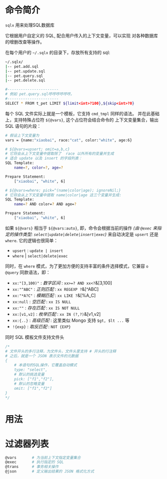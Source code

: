 # 命令简介

`sqlx` 用来处理SQL数据库

它根据用户自定义的 SQL, 配合用户传入的上下文变量，可以实现
对各种数据库的增删改查等操作。

在每个用户的 `~/.sqlx` 的目录下，存放所有支持的 sql:

```bash
~/.sqlx/
|-- pet.add.sql
|-- pet.update.sql
|-- pet.query.sql
|-- pet.delete.sql

#-----------------------
# 例如 pet.query.sql哼哼哼哼哼哼。
#-----------------------
SELECT * FROM t_pet LIMIT ${limit<int>?100},${skip<int>?0}
```

每个 SQL 文件实际上就是一个模板，它支持 `cmd_tmpl` 同样的语法。
并在此基础上，支持特殊占位符 `${@vars}`, 这个占位符会结合命令的
上下文变量集合，输出 SQL 语句的片段：

```bash
# 假设上下文变量为
vars = {name:"xiaobai", race:"cat", color:"white", age:6}

# ${@vars=upsert; omit=a,b,c}
# 它将会从上下文变量中提取除了  race 以外所有的变量并生成
# 适合 update 以及 insert 的字段列表：
SQL Template: 
    name=?, color=?, age=?

Prepare Statement:
    ["xiaobai", "white", 6]

# ${@vars=where; pick=^(name|color|age); ignoreNil;}
# 它将会从上下文变量中提取 name|color|age 这三个变量并生成:
SQL Template: 
    name=? AND color=? AND age=?

Prepare Statement:
    ["xiaobai", "white", 6]
```

如果 `${@vars}` 相当于  `${@vars:auto}`, 即，命令会根据当前的操作
 *(由 `@exec` 来指定的操作类型: `select|update|delete|insert|exec`)*
 来自动决定是 `upsert` 还是 `where`. 它的逻辑也很简单：

 - `upsert` : `update | insert`
 - `where` | `select|delete|exec`

 同时，在 `where` 模式，为了更加方便的支持丰富的条件选择模式，它兼容
 `o @query` 同款语法，即：

 
 - `xx:"[3,100)"`  : *数字区间* : `xx>=? AND xx<?`&[3,100]
 - `xx:"^ABC"`     : *正则匹配* : `xx REGEXP ?`&[^ABC]
 - `xx:"*A?C"`     : *模糊匹配* : `xx LIKE ?`&[%A_C]
 - `xx:null`       : *空匹配*   : `xx IS NULL`
 - `xx:""`         : *存在匹配* : `xx IS NOT NULL`
 - `xx:[v1,v2]`    : *枚举匹配* : `xx IN (?,?)`&[v1,v2]
 - `xx:{..}`       : *高级匹配* : 这里类似 Mongo 支持 `$gt, $lt ...` 等
 - `!{exp}`        : *取反匹配* : `NOT {EXP}`

同时 SQL 模板文件支持文件头

```sql
/*
# 文件开头的多行注释，为文件头，文件头里支持 # 开头的行注释
# 之后，就是一个 JSON 表示文件的元数据
{
    # 本语句的SQL操作，它覆盖自动模式
    type: "select",
    # 默认的挑选变量
    pick: ["f1","f2"],
    # 默认的忽略变量
    omit: ["f1","f2"]
}
*/
```

# 用法


# 过滤器列表

```bash
@vars       # 为当前上下文指定变量集合
@exec       # 执行指定的 SQL
@trans      # 事务相关操作
@json       # 定义输出结果的 JSON 格式化方式
```




